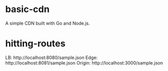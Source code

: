 # basic-cdn
A simple CDN built with Go and Node.js.


# hitting-routes
LB: http://localhost:8080/sample.json
Edge: http://localhost:8081/sample.json
Origin: http://localhost:3000/sample.json